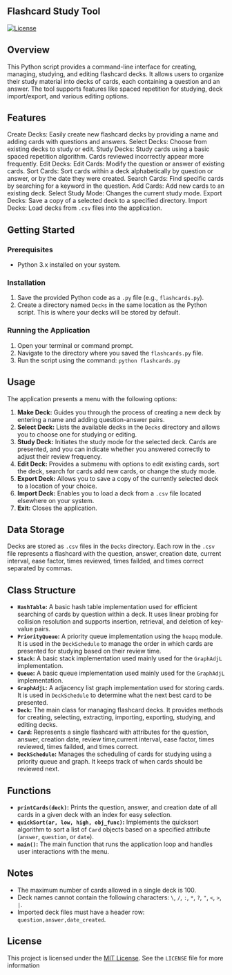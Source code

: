 ## Flashcard Study Tool

[![License](https://img.shields.io/badge/License-MIT-yellow.svg)](https://opensource.org/licenses/MIT)

## Overview

This Python script provides a command-line interface for creating, managing, studying, and editing flashcard decks. It allows users to organize their study material into decks of cards, each containing a question and an answer. The tool supports features like spaced repetition for studying, deck import/export, and various editing options.

## Features

Create Decks: Easily create new flashcard decks by providing a name and adding cards with questions and answers.
Select Decks: Choose from existing decks to study or edit.
Study Decks: Study cards using a basic spaced repetition algorithm. Cards reviewed incorrectly appear more frequently.
Edit Decks:
    Edit Cards: Modify the question or answer of existing cards.
    Sort Cards: Sort cards within a deck alphabetically by question or answer, or by the date they were created.
    Search Cards: Find specific cards by searching for a keyword in the question.
    Add Cards: Add new cards to an existing deck.
    Select Study Mode: Changes the current study mode.
Export Decks: Save a copy of a selected deck to a specified directory.
Import Decks: Load decks from `.csv` files into the application.

## Getting Started

### Prerequisites

* Python 3.x installed on your system.

### Installation

1.  Save the provided Python code as a `.py` file (e.g., `flashcards.py`).
2.  Create a directory named `Decks` in the same location as the Python script. This is where your decks will be stored by default.

### Running the Application

1.  Open your terminal or command prompt.
2.  Navigate to the directory where you saved the `flashcards.py` file.
3.  Run the script using the command: `python flashcards.py`

## Usage

The application presents a menu with the following options:

1.  **Make Deck:** Guides you through the process of creating a new deck by entering a name and adding question-answer pairs.
2.  **Select Deck:** Lists the available decks in the `Decks` directory and allows you to choose one for studying or editing.
3.  **Study Deck:** Initiates the study mode for the selected deck. Cards are presented, and you can indicate whether you answered correctly to adjust their review frequency.
4.  **Edit Deck:** Provides a submenu with options to edit existing cards, sort the deck, search for cards add new cards, or change the study mode.
5.  **Export Deck:** Allows you to save a copy of the currently selected deck to a location of your choice.
6.  **Import Deck:** Enables you to load a deck from a `.csv` file located elsewhere on your system.
7.  **Exit:** Closes the application.

## Data Storage

Decks are stored as `.csv` files in the `Decks` directory. Each row in the `.csv` file represents a flashcard with the question, answer, creation date, current interval, ease factor, times reviewed, times failded, and times correct separated by commas.

## Class Structure

* **`HashTable`:** A basic hash table implementation used for efficient searching of cards by question within a deck. It uses linear probing for collision resolution and supports insertion, retrieval, and deletion of key-value pairs.
* **`PriorityQueue`:** A priority queue implementation using the `heapq` module. It is used in the `DeckSchedule` to manage the order in which cards are presented for studying based on their review time.
* **`Stack`:** A basic stack implementation used mainly used for the `GraphAdjL` implementation.
* **`Queue`:** A basic queue implementation used mainly used for the `GraphAdjL` implementation.
* **`GraphAdjL`:** A adjacency list graph implementation used for storing cards. It is used in `DeckSchedule` to determine what the next best card to be presented.
* **`Deck`:** The main class for managing flashcard decks. It provides methods for creating, selecting, extracting, importing, exporting, studying, and editing decks.
* **`Card`:** Represents a single flashcard with attributes for the question, answer, creation date, review time,current interval, ease factor, times reviewed, times failded, and times correct.
* **`DeckSchedule`:** Manages the scheduling of cards for studying using a priority queue and graph. It keeps track of when cards should be reviewed next.

## Functions

* **`printCards(deck)`:** Prints the question, answer, and creation date of all cards in a given deck with an index for easy selection.
* **`quickSort(ar, low, high, obj_func)`:** Implements the quicksort algorithm to sort a list of `Card` objects based on a specified attribute (`answer`, `question`, or `date`).
* **`main()`:** The main function that runs the application loop and handles user interactions with the menu.

## Notes

* The maximum number of cards allowed in a single deck is 100.
* Deck names cannot contain the following characters: `\`, `/`, `:`, `*`, `?`, `"`, `<`, `>`, `|`.
* Imported deck files must have a header row: `question,answer,date_created`.

## License

This project is licensed under the [MIT License](LICENSE). See the `LICENSE` file for more information
